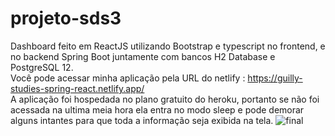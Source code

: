 # projeto-sds3
Dashboard feito em ReactJS utilizando Bootstrap e typescript no frontend, e no backend Spring Boot juntamente com bancos H2 Database e PostgreSQL 12. <br />
Você pode acessar minha aplicação pela URL do netlify : https://guilly-studies-spring-react.netlify.app/ <br />
A aplicação foi hospedada no plano gratuito do heroku, portanto se não foi acessada na ultima meia hora ela entra no modo sleep e pode demorar alguns intantes para que toda a informação seja exibida na tela.
![final](https://user-images.githubusercontent.com/81786631/118742313-90a60700-b826-11eb-875e-6dab735cd736.png)
